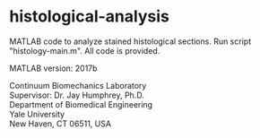 # histological-analysis
MATLAB code to analyze stained histological sections.
Run script "histology-main.m". All code is provided.

MATLAB version: 2017b

Continuum Biomechanics Laboratory  
Supervisor: Dr. Jay Humphrey, Ph.D.  
Department of Biomedical Engineering  
Yale University  
New Haven, CT 06511, USA  

